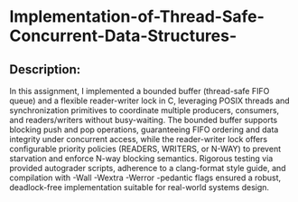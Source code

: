 # Implementation-of-Thread-Safe-Concurrent-Data-Structures-

## Description:
In this assignment, I implemented a bounded buffer (thread-safe FIFO queue) and a flexible reader-writer lock in C, leveraging POSIX threads and synchronization primitives to coordinate multiple producers, consumers, and readers/writers without busy-waiting. The bounded buffer supports blocking push and pop operations, guaranteeing FIFO ordering and data integrity under concurrent access, while the reader-writer lock offers configurable priority policies (READERS, WRITERS, or N-WAY) to prevent starvation and enforce N-way blocking semantics. Rigorous testing via provided autograder scripts, adherence to a clang-format style guide, and compilation with -Wall -Wextra -Werror -pedantic flags ensured a robust, deadlock-free implementation suitable for real-world systems design. 


